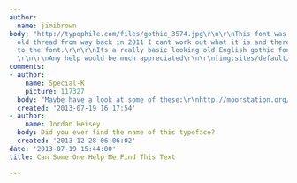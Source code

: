 ```yaml
---
author:
  name: jimibrown
body: "http://typophile.com/files/gothic_3574.jpg\r\n\r\nThis font was posted on a
  old thread from way back in 2011 I cant work out what it is and there is no link
  to the font.\r\n\r\nIts a really basic looking old English gothic font of some sort
  \r\n\r\nAny help would be much appreciated\r\n\r\n[img:sites/default/files/old-images/gothic_3574_3930.jpg]"
comments:
- author:
    name: Special-K
    picture: 117327
  body: "Maybe have a look at some of these:\r\nhttp://moorstation.org/typoasis/blackletter/index.htm"
  created: '2013-07-19 16:17:54'
- author:
    name: Jordan Heisey
  body: Did you ever find the name of this typeface?
  created: '2013-12-28 06:06:02'
date: '2013-07-19 15:44:00'
title: Can Some One Help Me Find This Text

---
```

